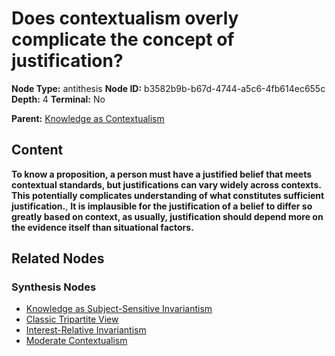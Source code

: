 # Does contextualism overly complicate the concept of justification?

**Node Type:** antithesis
**Node ID:** b3582b9b-b67d-4744-a5c6-4fb614ec655c
**Depth:** 4
**Terminal:** No

**Parent:** [Knowledge as Contextualism](knowledge-as-contextualism-synthesis-8a2bf7e1-1701-4141-aab8-c76db6bfd0b0.md)

## Content

**To know a proposition, a person must have a justified belief that meets contextual standards, but justifications can vary widely across contexts. This potentially complicates understanding of what constitutes sufficient justification.**, **It is implausible for the justification of a belief to differ so greatly based on context, as usually, justification should depend more on the evidence itself than situational factors.**

## Related Nodes

### Synthesis Nodes

- [Knowledge as Subject-Sensitive Invariantism](knowledge-as-subject-sensitive-invariantism-synthesis-49190c46-f16d-40be-a18c-fda8e185237a.md)
- [Classic Tripartite View](classic-tripartite-view-synthesis-cf1f3c8c-1aca-4a5b-a5e3-875d1bc92f7e.md)
- [Interest-Relative Invariantism](interest-relative-invariantism-synthesis-85263801-6b4c-49d2-bf9a-e675011fbe2a.md)
- [Moderate Contextualism](moderate-contextualism-synthesis-0642b37e-e547-41f7-821f-f357d8ff843f.md)
